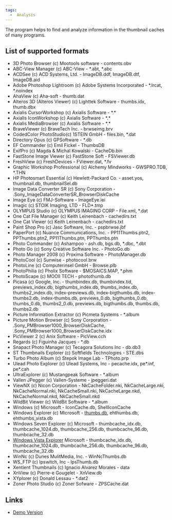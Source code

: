 ```yaml
---
tags:
  -  Analysis
---
```

The program helps to find and analyze information in the thumbnail
caches of many programs.

## List of supported formats

- 3D Photo Browser (c) Mootools software - contents.obv
- ABC-View Manager (c) ABC-View - \*.abt, \*.abc
- ACDSee (c) ACD Systems, Ltd. - ImageDB.ddf, ImageDB.dtf, ImageDB.aid
- Adobe Photoshop Lightroom (c) Adobe Systems Incorporated - \*.lrcat,
  \*.noindex
- AhaView (c) Aha-soft - thumb.dat
- Alteros 3D (Alteros Viewer) (c) Lighttek Software - thumbs.idx,
  thumb.dbx
- Axialis CursorWorkshop (c) Axialis Software - \*.\*
- Axialis IconWorkshop (c) Axialis Software - \*.\*
- Axialis MediaBrowser (c) Axialis Software - \*.\*
- BraveViewer (c) BraveTech Inc. - brwseimg.brv
- CodedColor PhotoStudio(c) 1STEIN GmbH - files.bin, \*.dat
- Directory Opus (c) GPSoftware - \*.db
- EF Commander (c) Emil Fickel - ThumbsDB
- ExifPro (c) Magda & Michal Kowalski - CacheDb.bin
- FastStone Image Viewer (c) FastStone Soft - FSViewer.db
- FreshView (c) FreshDevices - FViewer.dat, \*.fv
- Graphic Workshop Professional (c) Alchemy Mindworks - GWSPRO.TDB,
  \*.THN
- HP Photosmart Essential (c) Hewlett-Packard Co. - asset.yos,
  thumbnail.db, thumbnailSel.db
- Image Data Converter SR (c) Sony Corporation -
  .Sony_ImageDataConverterSR_BrowserDiskCache
- Image Eye (c) FMJ-Software - ImageEye.iei
- Imagic (c) STOIK Imaging, LTD - FLD\*.tmp
- OLYMPUS Studio (c) OLYMPUS IMAGING CORP - File.xml, \*.dat
- One Cat File Manager (c) Keith Leinenbach - cachedirs.txt
- One Cat Viewer (c) Keith Leinenbach - cachedirs.txt
- Paint Shop Pro (c) Jasc Software, Inc. - pspbrwse.jbf
- PaperPort (c) Nuance Communications, Inc. - PP11Thumbs.ptn2,
  PPThumbs.ptn2, PP11Thumbs.ptn, PPThumbs.ptn
- Photo Commander (c) Ashampoo - ash.db, bgs.db, \*.dbc, \*.dbt
- Photo Go (c) Sony Creative Software Inc. - PhotoGo.db
- Photo Manager 2008 (c) Proxima Software - PhotoManager.db
- PhotoCool (c) Sunwise - photocool.brw
- PhotoLine (c) Computerinsel GmbH - Browse.plb
- PhotoPhilia (c) Pholix Software - \$MOSAICS.MAP, \*.phm
- PhotoScape (c) MOOII TECH - photothumb.db
- Picasa (c) Google, Inc. - thumbindex.db, thumbindex.tid,
  previews_index.db, bigthumbs_index.db, thumbs_index.db,
  thumbs2_index.db, index-previews.db, index-bigthumbs.db,
  index-thumbs2.db, index-thumbs.db, previews_0.db, bigthumbs_0.db,
  thumbs_0.db, thumbs2_0.db, previews.db, bigthumbs.db, thumbs.db,
  thumbs2.db
- Picture Information Extractor (c) Picmeta Systems - \*.album
- Picture Motion Browser (c) Sony Corporation -
  .Sony_PMBrowser1000_BrowserDiskCache,
  .Sony_PMBrowser1000_BrowserDiskCache.idx
- PicViewer 2 (c) Anix Software - PicView.cch
- Regards (c) Figuinha Jacques - \*.db
- Snapact Photo Manager (c) Tecagora Solutions Inc - db.db3
- ST Thumbnails Explorer (c) Softfields Technologies - STE.dbs
- Turbo Photo Album (c) Stepok Image Lab - TPhoto.prp
- Ulead Photo Explorer (c) Ulead Systems, Inc - pecache.idx, pe\*.inf,
  pe\*.cah
- UltraExplorer (c) Mustangpeak Software - \*.album
- Vallen JPegger (c) Vallen-Systeme - jpeggeri.dat
- ViewNX (c) Nicon Corporation - NkCacheFolder.nki, NkCacheLarge.nki,
  NkCacheNormal.nki, NkCacheSmall.nki, NkCacheLarge.nkd,
  NkCacheNormal.nkd, NkCacheSmall.nkd
- WildBit Viewer (c) WildBit Software - \*.album
- Windows (c) Microsoft - IconCache.db, ShellIconCache
- Windows Explorer (c) Microsoft - [thumbs.db](thumbs.db.md),
  ehthumbs.db, ehthumbs_vista.db
- Windows Seven Explorer (c) Microsoft - thumbcache_idx.db,
  thumbcache_1024.db, thumbcache_256.db, thumbcache_96.db,
  thumbcache_32.db
- [Windows Vista Explorer](vista_thumbcache.md) Microsoft -
  thumbcache_idx.db, thumbcache_1024.db, thumbcache_256.db,
  thumbcache_96.db, thumbcache_32.db
- WinNc (c) Dunes MulitMedia, Inc. - WinNcThumbs.db
- WS_FTP (c) Ipswitch, Inc - IpsThumb.db
- Xentient Thumbnails (c) Ignacio Alvarez Morales - data
- XnView (c) Pierre-e Gougelet - XnView.db
- XYplorer (c) Donald Lessau - \*.dat2
- Zoner Photo Studio (c) Zoner Sofware - ZPSCache.dat

## Links

- [Demo Version](http://www.thumbnailexpert.com/ThumbnailExpertEn.zip)

